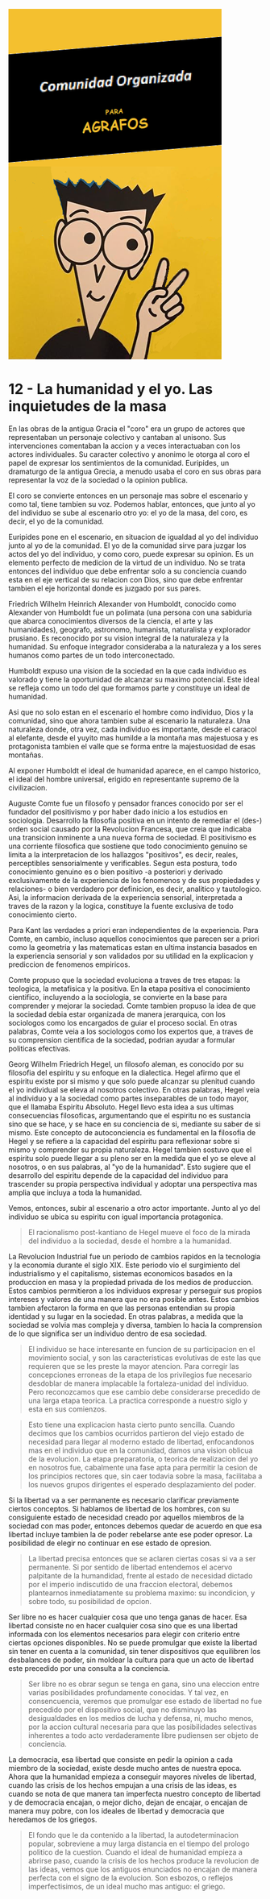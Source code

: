 ![](comunidad-organizada-para-agrafos.png)

# 12 - La humanidad y el yo. Las inquietudes de la masa

En las obras de la antigua Gracia el "coro" era un grupo de actores que representaban un personaje colectivo y cantaban
al unisono. Sus intervenciones comentaban la accion y a veces interactuaban con los actores individuales. Su caracter
colectivo y anonimo le otorga al coro el papel de expresar los sentimientos de la comunidad. Euripides, un dramaturgo
de la antigua Grecia, a menudo usaba el coro en sus obras para representar la voz de la sociedad o la opinion publica.

El coro se convierte entonces en un personaje mas sobre el escenario y como tal, tiene tambien su voz. Podemos hablar, 
entonces, que junto al yo del individuo se sube al escenario otro yo: el yo de la masa, del coro, es decir, el yo de la comunidad.

Euripides pone en el escenario, en situacion de igualdad al yo del individuo junto al yo de la comunidad. El yo de la
comunidad sirve para juzgar los actos del yo del individuo, y como coro, puede expresar su opinion. Es un elemento
perfecto de medicion de la virtud de un individuo. No se trata entonces del individuo que debe enfrentar solo a 
su conciencia cuando esta en el eje vertical de su relacion con Dios, sino que debe enfrentar tambien el eje
horizontal donde es juzgado por sus pares.

Friedrich Wilhelm Heinrich Alexander von Humboldt, conocido como Alexander von Humboldt fue un polimata (una persona
con una sabiduria que abarca conocimientos diversos de la ciencia, el arte y las humanidades), geografo, astronomo,
humanista, naturalista y explorador prusiano. Es reconocido por su vision integral de la naturaleza y la humanidad.
Su enfoque integrador consideraba a la naturaleza y a los seres humanos como partes de un todo interconectado.

Humboldt expuso una vision de la sociedad en la que cada individuo es valorado y tiene la oportunidad de alcanzar
su maximo potencial. Este ideal se refleja como un todo del que formamos parte y constituye un ideal de humanidad.

Asi que no solo estan en el escenario el hombre como individuo, Dios y la comunidad, sino que ahora tambien 
sube al escenario la naturaleza. Una naturaleza donde, otra vez, cada individuo es importante, desde el caracol al
elefante, desde el yuyito mas humilde a la montaña mas majestuosa y es protagonista tambien el valle que se forma
entre la majestuosidad de esas montañas.

Al exponer Humboldt el ideal de humanidad aparece, en el campo historico, el ideal del hombre universal, erigido
en representante supremo de la civilizacion.

Auguste Comte fue un filosofo y pensador frances conocido por ser el fundador del positivismo y por haber dado inicio
a los estudios en sociologia. Desarrollo la filosofia positiva en un intento de remediar el (des-) orden social causado
por la Revolucion Francesa, que creia que indicaba una transicion inminente a una nueva forma de sociedad.
El positivismo es una corriente filosofica que sostiene que todo conocimiento genuino se limita a la interpretacion
de los hallazgos "positivos", es decir, reales, perceptibles sensorialmente y verificables. Segun esta postura, todo
conocimiento genuino es o bien positivo -a posteriori y derivado exclusivamente de la experiencia de los fenomenos
y de sus propiedades y relaciones- o bien verdadero por definicion, es decir, analitico y tautologico. Asi, la
informacion derivada de la experiencia sensorial, interpretada a traves de la razon y la logica, constituye la fuente
exclusiva de todo conocimiento cierto.

Para Kant las verdades a priori eran independientes de la experiencia. Para Comte, en cambio, incluso aquellos conocimientos
que parecen ser a priori como la geometria y las matematicas estan en ultima instancia basados en la experiencia
sensorial y son validados por su utilidad en la explicacion y prediccion de fenomenos empiricos.

Comte propuso que la sociedad evoluciona a traves de tres etapas: la teologica, la metafisica y la positiva. En la
etapa positiva el conocimiento cientifico, incluyendo a la sociologia, se convierte en la base para comprender
y mejorar la sociedad. Comte tambien propuso la idea de que la sociedad debia estar organizada de manera jerarquica,
con los sociologos como los encargados de guiar el proceso social. En otras palabras, Comte veia a los sociologos
como los expertos que, a traves de su comprension cientifica de la sociedad, podrian ayudar a formular politicas
efectivas.

Georg Wilhelm Friedrich Hegel, un filosofo aleman, es conocido por su filosofia del espiritu y su enfoque en la
dialectica. Hegel afirmo que el espiritu existe por si mismo y que solo puede alcanzar su plenitud cuando el yo
individual se eleva al nosotros colectivo.
En otras palabras, Hegel veia al individuo y a la sociedad como partes inseparables de un todo mayor, que el
llamaba Espiritu Absoluto.
Hegel llevo esta idea a sus ultimas consecuencias filosoficas, argumentando que el espiritu no es sustancia
sino que se hace, y se hace en su conciencia de si, mediante su saber de si mismo. Este concepto de autoconciencia
es fundamental en la filosofia de Hegel y se refiere a la capacidad del espiritu para reflexionar sobre si mismo
y comprender su propia naturaleza.
Hegel tambien sostuvo que el espiritu solo puede llegar a su pleno ser en la medida que el yo se eleve al nosotros,
o en sus palabras, al "yo de la humanidad". Esto sugiere que el desarrollo del espiritu depende de la capacidad del
individuo para trascender su propia perspectiva individual y adoptar una perspectiva mas amplia que incluya a toda
la humanidad.

Vemos, entonces, subir al escenario a otro actor importante. Junto al yo del individuo se ubica su espiritu con 
igual importancia protagonica.

> El racionalismo post-kantiano de Hegel mueve el foco de la mirada del individuo a la sociedad, desde el hombre
a la humanidad.

La Revolucion Industrial fue un periodo de cambios rapidos en la tecnologia y la economia durante el siglo XIX.
Este periodo vio el surgimiento del industrialismo y el capitalismo, sistemas economicos basados en la produccion
en masa y la propiedad privada de los medios de produccion. Estos cambios permitieron a los individuos expresar y
perseguir sus propios intereses y valores de una manera que no era posible antes. Estos cambios tambien afectaron
la forma en que las personas entendian su propia identidad y su lugar en la sociedad. En otras palabras, a medida
que la sociedad se volvia mas compleja y diversa, tambien lo hacia la comprension de lo que significa ser un
individuo dentro de esa sociedad.

> El individuo se hace interesante en funcion de su participacion en el movimiento social, y son las caracteristicas
> evolutivas de este las que requieren que se les preste la mayor atencion. Para corregir las concepciones erroneas
> de la etapa de los privilegios fue necesario desdoblar de manera implacable la fortaleza-unidad del individuo. Pero
> reconozcamos que ese cambio debe considerarse precedido de una larga etapa teorica. La practica corresponde a nuestro
> siglo y esta en sus comienzos.

> Esto tiene una explicacion hasta cierto punto sencilla. Cuando decimos que los cambios ocurridos partieron del viejo
> estado de necesidad para llegar al moderno estado de libertad, enfocandonos mas en el individuo que en la comunidad,
> damos una vision oblicua de la evolucion. La etapa preparatoria, o teorica de realizacion del yo en nosotros fue,
> cabalmente una fase apta para permitir la cesion de los principios rectores que, sin caer todavia sobre la masa,
> facilitaba a los nuevos grupos dirigentes el esperado desplazamiento del poder.

Si la libertad va a ser permanente es necesario clarificar previamente ciertos conceptos. Si hablamos de libertad
de los hombres, con su consiguiente estado de necesidad creado por aquellos miembros de la sociedad con mas poder,
entonces debemos quedar de acuerdo en que esa libertad incluye tambien la de poder rebelarse ante ese poder opresor.
La posibilidad de elegir no continuar en ese estado de opresion.

> La libertad precisa entonces que se aclaren ciertas cosas si va a ser permanente. Si por sentido de libertad entendemos
> el acervo palpitante de la humandidad, frente al estado de necesidad dictado por el imperio indiscutido de una
> fraccion electoral, debemos plantearnos inmediatamente su problema maximo: su incondicion, y sobre todo, su
> posibilidad de opcion.

Ser libre no es hacer cualquier cosa que uno tenga ganas de hacer. Esa libertad consiste no en hacer cualquier cosa
sino que es una libertad informada con los elementos necesarios para elegir con criterio entre ciertas opciones disponibles. 
No se puede promulgar que existe la libertad sin tener
en cuenta a la comunidad, sin tener dispositivos que equilibren los desbalances de poder, sin moldear la cultura
para que un acto de libertad este precedido por una consulta a la conciencia.

> Ser libre no es obrar segun se tenga en gana, sino una eleccion entre varias posibilidades profundamente conocidas.
> Y tal vez, en consencuencia, veremos que promulgar ese estado de libertad no fue precedido por el dispositivo social,
> que no disminuyo las desigualdades en los medios de lucha y defensa, ni, mucho menos, por la accion cultural necesaria
> para que las posibilidades selectivas inherentes a todo acto verdaderamente libre pudiensen ser objeto de conciencia.

La democracia, esa libertad que consiste en pedir la opinion a cada miembro de la sociedad, existe desde mucho antes
de nuestra epoca. Ahora que la humanidad empieza a conseguir mayores niveles de libertad, cuando las crisis de los 
hechos empujan a una crisis de las ideas, es cuando se nota de que manera tan imperfecta nuestro
concepto de libertad y de democracia encajan, o mejor dicho, dejan de encajar, o encajan de manera muy pobre, 
con los ideales de libertad y democracia que heredamos de los griegos.

> El fondo que le da contenido a la libertad, la autodeterminacion popular, sobreviene a muy larga distancia en el tiempo
> del prologo politico de la cuestion. Cuando el ideal de humanidad empieza a abrirse paso, cuando la crisis de los
> hechos produce la revolucion de las ideas, vemos que los antiguos enunciados no encajan de manera perfecta con el
> signo de la evolucion. Son esbozos, o reflejos imperfectisimos, de un ideal mucho mas antiguo: el griego.
